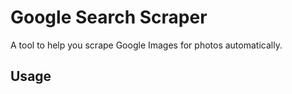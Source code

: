 # Google Search Scraper

A tool to help you scrape Google Images for photos automatically. 

## Usage